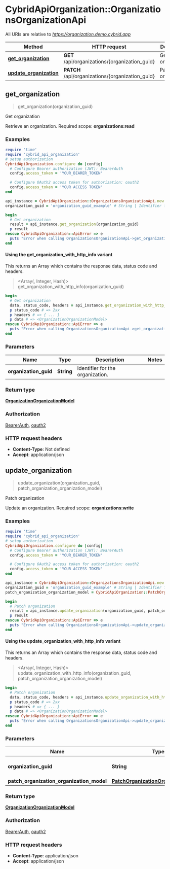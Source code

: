 # CybridApiOrganization::OrganizationsOrganizationApi

All URIs are relative to *https://organization.demo.cybrid.app*

| Method | HTTP request | Description |
| ------ | ------------ | ----------- |
| [**get_organization**](OrganizationsOrganizationApi.md#get_organization) | **GET** /api/organizations/{organization_guid} | Get organization |
| [**update_organization**](OrganizationsOrganizationApi.md#update_organization) | **PATCH** /api/organizations/{organization_guid} | Patch organization |


## get_organization

> <OrganizationOrganizationModel> get_organization(organization_guid)

Get organization

Retrieve an organization.  Required scope: **organizations:read**

### Examples

```ruby
require 'time'
require 'cybrid_api_organization'
# setup authorization
CybridApiOrganization.configure do |config|
  # Configure Bearer authorization (JWT): BearerAuth
  config.access_token = 'YOUR_BEARER_TOKEN'

  # Configure OAuth2 access token for authorization: oauth2
  config.access_token = 'YOUR ACCESS TOKEN'
end

api_instance = CybridApiOrganization::OrganizationsOrganizationApi.new
organization_guid = 'organization_guid_example' # String | Identifier for the organization.

begin
  # Get organization
  result = api_instance.get_organization(organization_guid)
  p result
rescue CybridApiOrganization::ApiError => e
  puts "Error when calling OrganizationsOrganizationApi->get_organization: #{e}"
end
```

#### Using the get_organization_with_http_info variant

This returns an Array which contains the response data, status code and headers.

> <Array(<OrganizationOrganizationModel>, Integer, Hash)> get_organization_with_http_info(organization_guid)

```ruby
begin
  # Get organization
  data, status_code, headers = api_instance.get_organization_with_http_info(organization_guid)
  p status_code # => 2xx
  p headers # => { ... }
  p data # => <OrganizationOrganizationModel>
rescue CybridApiOrganization::ApiError => e
  puts "Error when calling OrganizationsOrganizationApi->get_organization_with_http_info: #{e}"
end
```

### Parameters

| Name | Type | Description | Notes |
| ---- | ---- | ----------- | ----- |
| **organization_guid** | **String** | Identifier for the organization. |  |

### Return type

[**OrganizationOrganizationModel**](OrganizationOrganizationModel.md)

### Authorization

[BearerAuth](../README.md#BearerAuth), [oauth2](../README.md#oauth2)

### HTTP request headers

- **Content-Type**: Not defined
- **Accept**: application/json


## update_organization

> <OrganizationOrganizationModel> update_organization(organization_guid, patch_organization_organization_model)

Patch organization

Update an organization.  Required scope: **organizations:write**

### Examples

```ruby
require 'time'
require 'cybrid_api_organization'
# setup authorization
CybridApiOrganization.configure do |config|
  # Configure Bearer authorization (JWT): BearerAuth
  config.access_token = 'YOUR_BEARER_TOKEN'

  # Configure OAuth2 access token for authorization: oauth2
  config.access_token = 'YOUR ACCESS TOKEN'
end

api_instance = CybridApiOrganization::OrganizationsOrganizationApi.new
organization_guid = 'organization_guid_example' # String | Identifier for the organization.
patch_organization_organization_model = CybridApiOrganization::PatchOrganizationOrganizationModel.new({name: 'name_example'}) # PatchOrganizationOrganizationModel | 

begin
  # Patch organization
  result = api_instance.update_organization(organization_guid, patch_organization_organization_model)
  p result
rescue CybridApiOrganization::ApiError => e
  puts "Error when calling OrganizationsOrganizationApi->update_organization: #{e}"
end
```

#### Using the update_organization_with_http_info variant

This returns an Array which contains the response data, status code and headers.

> <Array(<OrganizationOrganizationModel>, Integer, Hash)> update_organization_with_http_info(organization_guid, patch_organization_organization_model)

```ruby
begin
  # Patch organization
  data, status_code, headers = api_instance.update_organization_with_http_info(organization_guid, patch_organization_organization_model)
  p status_code # => 2xx
  p headers # => { ... }
  p data # => <OrganizationOrganizationModel>
rescue CybridApiOrganization::ApiError => e
  puts "Error when calling OrganizationsOrganizationApi->update_organization_with_http_info: #{e}"
end
```

### Parameters

| Name | Type | Description | Notes |
| ---- | ---- | ----------- | ----- |
| **organization_guid** | **String** | Identifier for the organization. |  |
| **patch_organization_organization_model** | [**PatchOrganizationOrganizationModel**](PatchOrganizationOrganizationModel.md) |  |  |

### Return type

[**OrganizationOrganizationModel**](OrganizationOrganizationModel.md)

### Authorization

[BearerAuth](../README.md#BearerAuth), [oauth2](../README.md#oauth2)

### HTTP request headers

- **Content-Type**: application/json
- **Accept**: application/json

